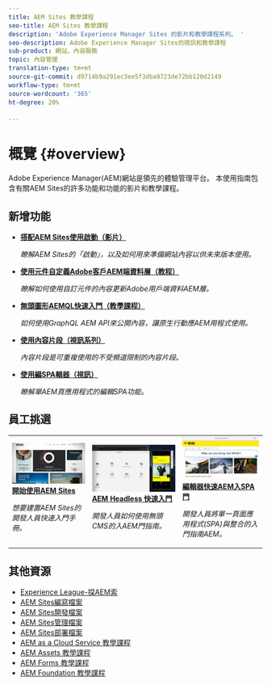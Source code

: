 ```yaml
---
title: AEM Sites 教學課程
seo-title: AEM Sites 教學課程
description: 'Adobe Experience Manager Sites 的影片和教學課程系列。 '
seo-description: Adobe Experience Manager Sites的視訊和教學課程
sub-product: 網站，內容服務
topic: 內容管理
translation-type: tm+mt
source-git-commit: d9714b9a291ec3ee5f3dba9723de72bb120d2149
workflow-type: tm+mt
source-wordcount: '365'
ht-degree: 20%

---
```



# 概覽 {#overview}

Adobe Experience Manager(AEM)網站是領先的體驗管理平台。 本使用指南包含有關AEM Sites的許多功能和功能的影片和教學課程。

## 新增功能

* **[搭配AEM Sites使用啟動（影片）](./page-authoring/launches.md)**

   *瞭解AEM Sites的「啟動」，以及如何用來準備網站內容以供未來版本使用。*

* **[使用元件自定義Adobe客戶AEM端資料層（教程）](./integrations/adobe-client-data-layer/data-layer-customize.md)**

   *瞭解如何使用自訂元件的內容更新Adobe用戶端資料AEM層。*

* **[無頭圖形AEMQL快速入門（教學課程）](https://experienceleague.adobe.com/docs/experience-manager-learn/getting-started-with-aem-headless/graphql/overview.html)**

   *如何使用GraphQL AEM API來公開內容，讓原生行動應AEM用程式使用。*

* **[使用內容片段（視訊系列）](./content-fragments/content-fragments-feature-video-use.md)**

   *內容片段是可重複使用的不受頻道限制的內容片段。*

* **[使用編SPA輯器（視訊）](./spa-editor/spa-editor-framework-feature-video-use.md)**

   *瞭解單AEM頁應用程式的編輯SPA功能。*

## 員工挑選

<table>
<tr>
  <td>
    <a href="https://docs.adobe.com/content/help/zh-Hant/experience-manager-learn/getting-started-wknd-tutorial-develop/overview.html">
      <img alt="AEM Sites - WKND 教學課程快速入門" src="./assets/aem-wknd-tutorial.png" />
    </a>
    <div>
      <a href="https://docs.adobe.com/content/help/en/experience-manager-learn/getting-started-wknd-tutorial-develop/overview.html">
    <strong>開始使用AEM Sites</strong>
    </a>
    </div>
    <p>
    <em>想要建置AEM Sites的開發人員快速入門手冊。</em>
    <p>
  </td>
  <td>
    <a href="https://docs.adobe.com/content/help/en/experience-manager-learn/getting-started-with-aem-headless/overview.html">
    <img alt="AEM Headless 快速入門" src="./assets/aem-headless-tutorial.png" />
    </a>
    <div>
    <a href="https://docs.adobe.com/content/help/en/experience-manager-learn/getting-started-with-aem-headless/overview.html">
    <strong>AEM Headless 快速入門</strong>
    </a>
    </div>
    <p>
    <em>開發人員如何使用無頭CMS的入AEM門指南。</em>
    </p>
  </td>
  <td>
    <a href="https://docs.adobe.com/content/help/en/experience-manager-learn/spa-react-tutorial/overview.html">
      <img alt="編輯器快速AEM入SPA門" src="./assets/aem-wknd-spa-editor-tutorial.png" />
    </a>
     <div>
      <a href="https://docs.adobe.com/content/help/en/experience-manager-learn/spa-react-tutorial/overview.html">
        <strong>編輯器快速AEM入SPA門</strong>
      </a>
    </div>
    <p>
    <em>開發人員將單一頁面應用程式(SPA)與整合的入門指南AEM。</em>
    <p>
  </td>
</tr>
</table>

## 其他資源

* [Experience League-探AEM索](https://experienceleague.adobe.com/#recommended/solutions/experience-manager)
* [AEM Sites編寫檔案](https://helpx.adobe.com/experience-manager/6-5/sites/authoring/user-guide.html)
* [AEM Sites開發檔案](https://helpx.adobe.com/experience-manager/6-5/sites/developing/user-guide.html)
* [AEM Sites管理檔案](https://helpx.adobe.com/experience-manager/6-5/sites/administering/user-guide.html)
* [AEM Sites部署檔案](https://helpx.adobe.com/experience-manager/6-5/sites/deploying/user-guide.html)
* [AEM as a Cloud Service 教學課程](/help/cloud-service/overview.md)
* [AEM Assets 教學課程](/help/assets/overview.md)
* [AEM Forms 教學課程](/help/forms/overview.md)
* [AEM Foundation 教學課程](/help/foundation/overview.md)
